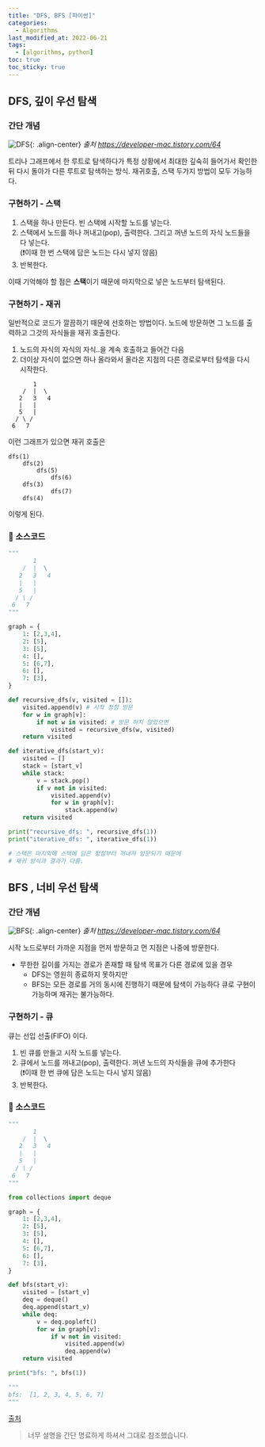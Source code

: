 ```yaml
---
title: "DFS, BFS [파이썬]"
categories:
  - Algorithms
last_modified_at: 2022-06-21
tags:
  - [algorithms, python]
toc: true
toc_sticky: true
---
```




## DFS, 깊이 우선 탐색

### 간단 개념
![DFS](https://blog.kakaocdn.net/dn/xC9Vq/btqB8n5A25K/GyOf4iwqu8euOyhwtFuyj1/img.gif){: .align-center}
*출처 https://developer-mac.tistory.com/64*

트리나 그래프에서 한 루트로 탐색하다가 특정 상황에서 최대한 깊숙히 들어가서 확인한 뒤 다시 돌아가 다른 루트로 탐색하는 방식. 재귀호출, 스택 두가지 방법이 모두 가능하다.

### 구현하기 - 스택
1. 스택을 하나 만든다. 빈 스택에 시작할 노드를 넣는다.
2. 스택에서 노드를 하나 꺼내고(pop), 출력한다. 그리고 꺼낸 노드의 자식 노드들을 다 넣는다.<br>
   (❗이때 한 번 스택에 담은 노드는 다시 넣지 않음)
3. 반복한다.

이때 기억해야 할 점은 **스택**이기 때문에 마지막으로 넣은 노드부터 탐색된다.

### 구현하기 - 재귀
일반적으로 코드가 깔끔하기 때문에 선호하는 방법이다. 노드에 방문하면 그 노드를 출력하고 그것의 자식들을 재귀 호출한다.

1. 노드의 자식의 자식의 자식..을 계속 호출하고 들어간 다음
2. 더이상 자식이 없으면 하나 올라와서 올라온 지점의 다른 경로로부터 탐색을 다시 시작한다.

```text
       1
    /  |  \
   2   3   4
   |   |
   5   |
  / \ /
 6   7
```
이런 그래프가 있으면 재귀 호출은
```text
dfs(1)
    dfs(2)
        dfs(5)
            dfs(6)
    dfs(3)
            dfs(7)
    dfs(4)
```
이렇게 된다.

### 📃 소스코드
```python
"""
       1
    /  |  \
   2   3   4
   |   |
   5   |
  / \ /
 6   7
"""

graph = {
    1: [2,3,4],
    2: [5],
    3: [5],
    4: [],
    5: [6,7],
    6: [],
    7: [3],
}

def recursive_dfs(v, visited = []):
    visited.append(v) # 시작 정점 방문
    for w in graph[v]:
        if not w in visited: # 방문 하지 않았으면
            visited = recursive_dfs(w, visited)
    return visited

def iterative_dfs(start_v):
    visited = []
    stack = [start_v]
    while stack:
        v = stack.pop()
        if v not in visited:
            visited.append(v)
            for w in graph[v]:
                stack.append(w)
    return visited

print("recursive_dfs: ", recursive_dfs(1))
print("iterative_dfs: ", iterative_dfs(1))

# 스택은 마지막에 스택에 담은 정점부터 꺼내져 방문되기 때문에
# 재귀 방식과 결과가 다름.
```

## BFS , 너비 우선 탐색

### 간단 개념
![BFS](https://blog.kakaocdn.net/dn/c305k7/btqB5E2hI4r/ea7vFo08tkDYo4c8wkfVok/img.gif){: .align-center}
*출처 https://developer-mac.tistory.com/64*

시작 노드로부터 가까운 지점을 먼저 방문하고 먼 지점은 나중에 방문한다.
- 무한한 길이를 가지는 경로가 존재할 때 탐색 목표가 다른 경로에 있을 경우
  - DFS는 영원히 종료하지 못하지만
  - BFS는 모든 경로를 거의 동시에 진행하기 때문에 탐색이 가능하다
큐로 구현이 가능하며 재귀는 불가능하다.

### 구현하기 - 큐
큐는 선입 선출(FIFO) 이다.

1. 빈 큐를 만들고 시작 노드를 넣는다.
2. 큐에서 노드를 꺼내고(pop), 출력한다. 꺼낸 노드의 자식들을 큐에 추가한다<br>
   (❗이때 한 번 큐에 담은 노드는 다시 넣지 않음)
3. 반복한다.

### 📃 소스코드
```python
"""
       1
    /  |  \
   2   3   4
   |   |
   5   |
  / \ /
 6   7
"""

from collections import deque

graph = {
    1: [2,3,4],
    2: [5],
    3: [5],
    4: [],
    5: [6,7],
    6: [],
    7: [3],
}

def bfs(start_v):
    visited = [start_v]
    deq = deque()
    deq.append(start_v)
    while deq:
        v = deq.popleft()
        for w in graph[v]:
            if w not in visited:
                visited.append(w)
                deq.append(w)
    return visited

print("bfs: ", bfs(1))

"""
bfs:  [1, 2, 3, 4, 5, 6, 7]
"""
```


[출처](https://devyuseon.github.io/algorithm/dfs-and-bfs/)

> 너무 설명을 간단 명료하게 하셔서 그대로 참조했습니다.